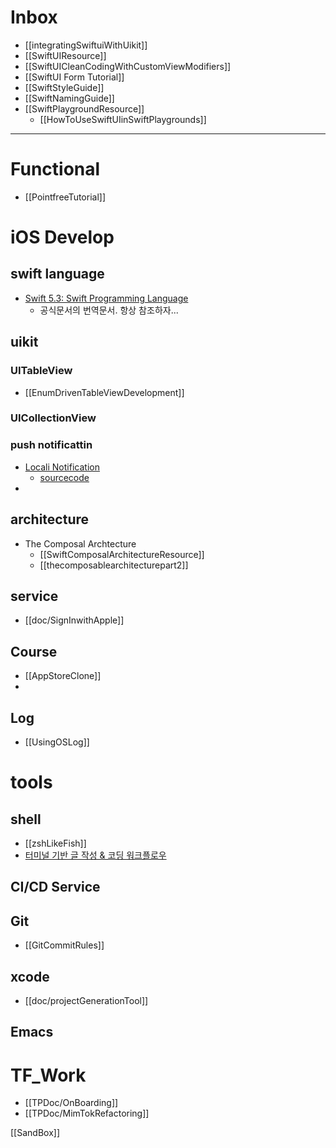 # Inbox

- [[integratingSwiftuiWithUikit]]
- [[SwiftUIResource]]
- [[SwiftUICleanCodingWithCustomViewModifiers]]
- [[SwiftUI Form Tutorial]]
- [[SwiftStyleGuide]]
- [[SwiftNamingGuide]]
- [[SwiftPlaygroundResource]]
	- [[HowToUseSwiftUIinSwiftPlaygrounds]]

----
# Functional 
-  [[PointfreeTutorial]] 

# iOS Develop

## swift language
- [Swift 5.3: Swift Programming Language](http://xho95.github.io/swift/programming/language/grammar/2017/02/28/The-Swift-Programming-Language.html?fbclid=IwAR1npQs4_mz15eHOsDTM7lJq_pH6MijLmW_5vnn6RVqWCig6vy_qrzENoLU)
	- 공식문서의 번역문서. 항상 참조하자... 
## uikit
### UITableView 
 - [[EnumDrivenTableViewDevelopment]]
### UICollectionView

### push notificattin 
- [Locali Notification](https://medium.com/quick-code/local-notifications-with-swift-4-b32e7ad93c2)
	- [sourcecode](https://github.com/fakiho/LocalNotification)
- 

## architecture
- The Composal Archtecture
	- [[SwiftComposalArchitectureResource]]
	- [[thecomposablearchitecturepart2]]

## service
- [[doc/SignInwithApple]]
## Course
- [[AppStoreClone]]
- 
## Log
- [[UsingOSLog]]

# tools
## shell
- [[zshLikeFish]]
- [터미널 기반 글 작성 & 코딩 워크플로우](https://news.hada.io/topic?id=3357)
## CI/CD Service
## Git 
- [[GitCommitRules]]
## xcode
- [[doc/projectGenerationTool]] 

## Emacs

# TF_Work
- [[TPDoc/OnBoarding]]
- [[TPDoc/MimTokRefactoring]]


[[SandBox]]
